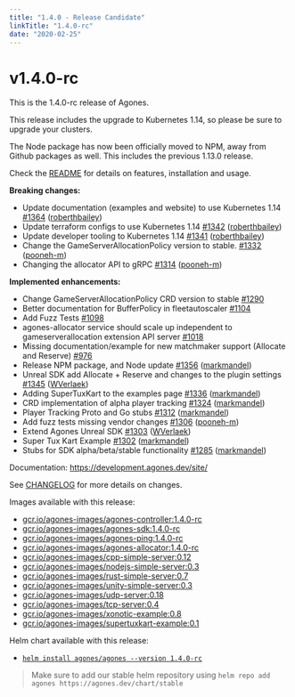 ```yaml
---
title: "1.4.0 - Release Candidate"
linkTitle: "1.4.0-rc"
date: "2020-02-25"
---
```


# v1.4.0-rc

This is the 1.4.0-rc release of Agones.

This release includes the upgrade to Kubernetes 1.14, so please be sure to upgrade your clusters.

The Node package has now been officially moved to NPM, away from Github packages as well. This includes the previous
1.13.0 release.

Check the <a href="https://github.com/googleforgames/agones/tree/release-1.4.0-rc" data-proofer-ignore>README</a> for details on features, installation and usage.

**Breaking changes:**

- Update documentation \(examples and website\) to use Kubernetes 1.14 [\#1364](https://github.com/googleforgames/agones/pull/1364) ([roberthbailey](https://github.com/roberthbailey))
- Update terraform configs to use Kubernetes 1.14 [\#1342](https://github.com/googleforgames/agones/pull/1342) ([roberthbailey](https://github.com/roberthbailey))
- Update developer tooling to Kubernetes 1.14 [\#1341](https://github.com/googleforgames/agones/pull/1341) ([roberthbailey](https://github.com/roberthbailey))
- Change the GameServerAllocationPolicy version to stable. [\#1332](https://github.com/googleforgames/agones/pull/1332) ([pooneh-m](https://github.com/pooneh-m))
- Changing the allocator API to gRPC [\#1314](https://github.com/googleforgames/agones/pull/1314) ([pooneh-m](https://github.com/pooneh-m))

**Implemented enhancements:**

- Change GameServerAllocationPolicy CRD version to stable [\#1290](https://github.com/googleforgames/agones/issues/1290)
- Better documentation for BufferPolicy in fleetautoscaler  [\#1104](https://github.com/googleforgames/agones/issues/1104)
- Add Fuzz Tests [\#1098](https://github.com/googleforgames/agones/issues/1098)
- agones-allocator service should scale up independent to gameserverallocation extension API server [\#1018](https://github.com/googleforgames/agones/issues/1018)
- Missing documentation/example for new matchmaker support \(Allocate and Reserve\) [\#976](https://github.com/googleforgames/agones/issues/976)
- Release NPM package, and Node update [\#1356](https://github.com/googleforgames/agones/pull/1356) ([markmandel](https://github.com/markmandel))
- Unreal SDK add Allocate + Reserve and changes to the plugin settings [\#1345](https://github.com/googleforgames/agones/pull/1345) ([WVerlaek](https://github.com/WVerlaek))
- Adding SuperTuxKart to the examples page [\#1336](https://github.com/googleforgames/agones/pull/1336) ([markmandel](https://github.com/markmandel))
- CRD implementation of alpha player tracking [\#1324](https://github.com/googleforgames/agones/pull/1324) ([markmandel](https://github.com/markmandel))
- Player Tracking Proto and Go stubs [\#1312](https://github.com/googleforgames/agones/pull/1312) ([markmandel](https://github.com/markmandel))
- Add fuzz tests missing vendor changes [\#1306](https://github.com/googleforgames/agones/pull/1306) ([pooneh-m](https://github.com/pooneh-m))
- Extend Agones Unreal SDK [\#1303](https://github.com/googleforgames/agones/pull/1303) ([WVerlaek](https://github.com/WVerlaek))
- Super Tux Kart Example [\#1302](https://github.com/googleforgames/agones/pull/1302) ([markmandel](https://github.com/markmandel))
- Stubs for SDK alpha/beta/stable functionality [\#1285](https://github.com/googleforgames/agones/pull/1285) ([markmandel](https://github.com/markmandel))

Documentation: https://development.agones.dev/site/

See <a href="https://github.com/googleforgames/agones/blob/release-1.4.0-rc/CHANGELOG.md" data-proofer-ignore>CHANGELOG</a> for more details on changes.

Images available with this release:

- [gcr.io/agones-images/agones-controller:1.4.0-rc](https://gcr.io/agones-images/agones-controller:1.4.0-rc)
- [gcr.io/agones-images/agones-sdk:1.4.0-rc](https://gcr.io/agones-images/agones-sdk:1.4.0-rc)
- [gcr.io/agones-images/agones-ping:1.4.0-rc](https://gcr.io/agones-images/agones-ping:1.4.0-rc)
- [gcr.io/agones-images/agones-allocator:1.4.0-rc](https://gcr.io/agones-images/agones-allocator:1.4.0-rc)
- [gcr.io/agones-images/cpp-simple-server:0.12](https://gcr.io/agones-images/cpp-simple-server:0.12)
- [gcr.io/agones-images/nodejs-simple-server:0.3](https://gcr.io/agones-images/nodejs-simple-server:0.3)
- [gcr.io/agones-images/rust-simple-server:0.7](https://gcr.io/agones-images/rust-simple-server:0.7)
- [gcr.io/agones-images/unity-simple-server:0.3](https://gcr.io/agones-images/unity-simple-server:0.3)
- [gcr.io/agones-images/udp-server:0.18](https://gcr.io/agones-images/udp-server:0.18)
- [gcr.io/agones-images/tcp-server:0.4](https://gcr.io/agones-images/tcp-server:0.4)
- [gcr.io/agones-images/xonotic-example:0.8](https://gcr.io/agones-images/xonotic-example:0.8)
- [gcr.io/agones-images/supertuxkart-example:0.1](https://gcr.io/agones-images/supertuxkart-example:0.1)

Helm chart available with this release:

- <a href="https://agones.dev/chart/stable/agones-1.4.0-rc.tgz" data-proofer-ignore>
  <code>helm install agones/agones --version 1.4.0-rc</code></a>

> Make sure to add our stable helm repository using `helm repo add agones https://agones.dev/chart/stable`
